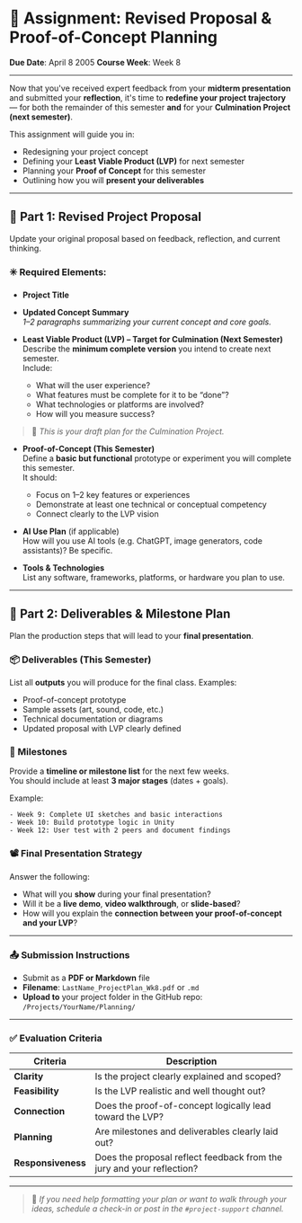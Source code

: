 # 📘 Assignment: Revised Proposal & Proof-of-Concept Planning  
**Due Date**: April 8 2005
**Course Week**: Week 8  

---

Now that you've received expert feedback from your **midterm presentation** and submitted your **reflection**, it's time to **redefine your project trajectory** — for both the remainder of this semester **and** for your **Culmination Project (next semester)**.

This assignment will guide you in:
- Redesigning your project concept
- Defining your **Least Viable Product (LVP)** for next semester
- Planning your **Proof of Concept** for this semester
- Outlining how you will **present your deliverables**

---

## 🧩 Part 1: Revised Project Proposal

Update your original proposal based on feedback, reflection, and current thinking.

### ✳️ Required Elements:

- **Project Title**

- **Updated Concept Summary**  
  _1–2 paragraphs summarizing your current concept and core goals._

- **Least Viable Product (LVP) – Target for Culmination (Next Semester)**  
  Describe the **minimum complete version** you intend to create next semester.  
  Include:
  - What will the user experience?
  - What features must be complete for it to be “done”?
  - What technologies or platforms are involved?
  - How will you measure success?

> 🎯 _This is your draft plan for the Culmination Project._

- **Proof-of-Concept (This Semester)**  
  Define a **basic but functional** prototype or experiment you will complete this semester.  
  It should:
  - Focus on 1–2 key features or experiences
  - Demonstrate at least one technical or conceptual competency
  - Connect clearly to the LVP vision

- **AI Use Plan** (if applicable)  
  How will you use AI tools (e.g. ChatGPT, image generators, code assistants)? Be specific.

- **Tools & Technologies**  
  List any software, frameworks, platforms, or hardware you plan to use.

---

## 🔧 Part 2: Deliverables & Milestone Plan

Plan the production steps that will lead to your **final presentation**.

### 📦 Deliverables (This Semester)

List all **outputs** you will produce for the final class. Examples:
- Proof-of-concept prototype
- Sample assets (art, sound, code, etc.)
- Technical documentation or diagrams
- Updated proposal with LVP clearly defined

### 📅 Milestones

Provide a **timeline or milestone list** for the next few weeks.  
You should include at least **3 major stages** (dates + goals).

Example:
```text
- Week 9: Complete UI sketches and basic interactions
- Week 10: Build prototype logic in Unity
- Week 12: User test with 2 peers and document findings
```
### 📽️ Final Presentation Strategy

Answer the following:

- What will you **show** during your final presentation?
- Will it be a **live demo**, **video walkthrough**, or **slide-based**?
- How will you explain the **connection between your proof-of-concept and your LVP**?

---

### 📤 Submission Instructions

- Submit as a **PDF or Markdown** file  
- **Filename**: `LastName_ProjectPlan_Wk8.pdf` or `.md`  
- **Upload to** your project folder in the GitHub repo:  
  `/Projects/YourName/Planning/`

---

### ✅ Evaluation Criteria

| **Criteria**     | **Description**                                                   |
|------------------|-------------------------------------------------------------------|
| **Clarity**       | Is the project clearly explained and scoped?                      |
| **Feasibility**   | Is the LVP realistic and well thought out?                        |
| **Connection**    | Does the proof-of-concept logically lead toward the LVP?          |
| **Planning**      | Are milestones and deliverables clearly laid out?                 |
| **Responsiveness**| Does the proposal reflect feedback from the jury and your reflection? |

---

> 💬 *If you need help formatting your plan or want to walk through your ideas, schedule a check-in or post in the `#project-support` channel.*

